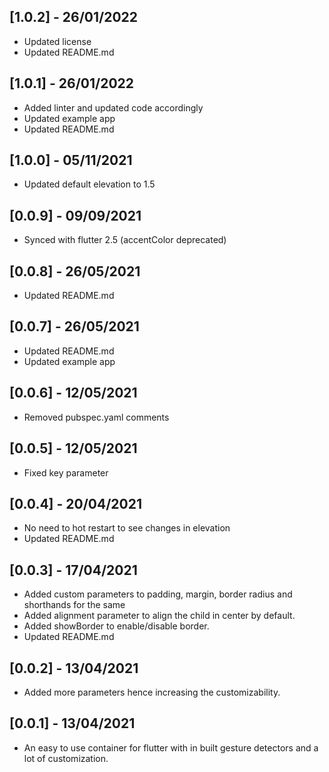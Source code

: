 ## [1.0.2] - 26/01/2022

* Updated license
* Updated README.md

## [1.0.1] - 26/01/2022

* Added linter and updated code accordingly
* Updated example app
* Updated README.md

## [1.0.0] - 05/11/2021

* Updated default elevation to 1.5

## [0.0.9] - 09/09/2021

* Synced with flutter 2.5 (accentColor deprecated)

## [0.0.8] - 26/05/2021

* Updated README.md

## [0.0.7] - 26/05/2021

* Updated README.md
* Updated example app

## [0.0.6] - 12/05/2021

* Removed pubspec.yaml comments

## [0.0.5] - 12/05/2021

* Fixed key parameter

## [0.0.4] - 20/04/2021

* No need to hot restart to see changes in elevation
* Updated README.md

## [0.0.3] - 17/04/2021

* Added custom parameters to padding, margin, border radius and shorthands for the same
* Added alignment parameter to align the child in center by default.
* Added showBorder to enable/disable border.
* Updated README.md

## [0.0.2] - 13/04/2021

* Added more parameters hence increasing the customizability.

## [0.0.1] - 13/04/2021

* An easy to use container for flutter with in built gesture detectors and a lot of customization.
